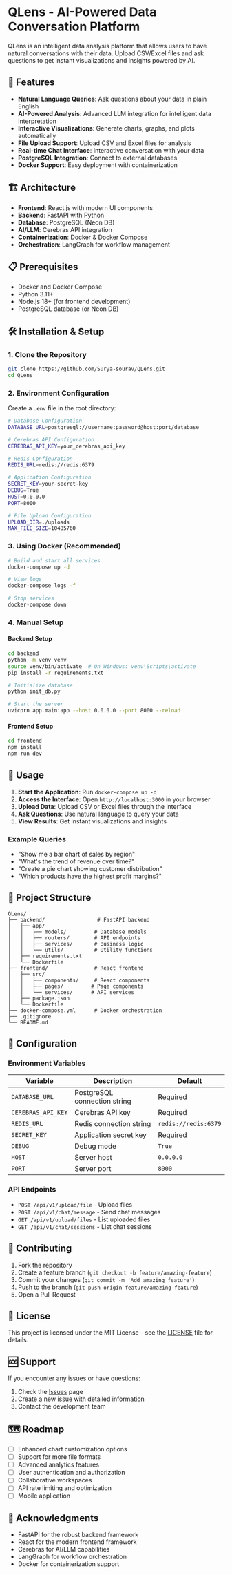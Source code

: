 # QLens - AI-Powered Data Conversation Platform

QLens is an intelligent data analysis platform that allows users to have natural conversations with their data. Upload CSV/Excel files and ask questions to get instant visualizations and insights powered by AI.

## 🚀 Features

- **Natural Language Queries**: Ask questions about your data in plain English
- **AI-Powered Analysis**: Advanced LLM integration for intelligent data interpretation
- **Interactive Visualizations**: Generate charts, graphs, and plots automatically
- **File Upload Support**: Upload CSV and Excel files for analysis
- **Real-time Chat Interface**: Interactive conversation with your data
- **PostgreSQL Integration**: Connect to external databases
- **Docker Support**: Easy deployment with containerization

## 🏗️ Architecture

- **Frontend**: React.js with modern UI components
- **Backend**: FastAPI with Python
- **Database**: PostgreSQL (Neon DB)
- **AI/LLM**: Cerebras API integration
- **Containerization**: Docker & Docker Compose
- **Orchestration**: LangGraph for workflow management

## 📋 Prerequisites

- Docker and Docker Compose
- Python 3.11+
- Node.js 18+ (for frontend development)
- PostgreSQL database (or Neon DB)

## 🛠️ Installation & Setup

### 1. Clone the Repository

```bash
git clone https://github.com/Surya-sourav/QLens.git
cd QLens
```

### 2. Environment Configuration

Create a `.env` file in the root directory:

```bash
# Database Configuration
DATABASE_URL=postgresql://username:password@host:port/database

# Cerebras API Configuration
CEREBRAS_API_KEY=your_cerebras_api_key

# Redis Configuration
REDIS_URL=redis://redis:6379

# Application Configuration
SECRET_KEY=your-secret-key
DEBUG=True
HOST=0.0.0.0
PORT=8000

# File Upload Configuration
UPLOAD_DIR=./uploads
MAX_FILE_SIZE=10485760
```

### 3. Using Docker (Recommended)

```bash
# Build and start all services
docker-compose up -d

# View logs
docker-compose logs -f

# Stop services
docker-compose down
```

### 4. Manual Setup

#### Backend Setup

```bash
cd backend
python -m venv venv
source venv/bin/activate  # On Windows: venv\Scripts\activate
pip install -r requirements.txt

# Initialize database
python init_db.py

# Start the server
uvicorn app.main:app --host 0.0.0.0 --port 8000 --reload
```

#### Frontend Setup

```bash
cd frontend
npm install
npm run dev
```

## 🚀 Usage

1. **Start the Application**: Run `docker-compose up -d`
2. **Access the Interface**: Open `http://localhost:3000` in your browser
3. **Upload Data**: Upload CSV or Excel files through the interface
4. **Ask Questions**: Use natural language to query your data
5. **View Results**: Get instant visualizations and insights

### Example Queries

- "Show me a bar chart of sales by region"
- "What's the trend of revenue over time?"
- "Create a pie chart showing customer distribution"
- "Which products have the highest profit margins?"

## 📁 Project Structure

```
QLens/
├── backend/                 # FastAPI backend
│   ├── app/
│   │   ├── models/         # Database models
│   │   ├── routers/        # API endpoints
│   │   ├── services/       # Business logic
│   │   └── utils/          # Utility functions
│   ├── requirements.txt
│   └── Dockerfile
├── frontend/               # React frontend
│   ├── src/
│   │   ├── components/     # React components
│   │   ├── pages/         # Page components
│   │   └── services/      # API services
│   ├── package.json
│   └── Dockerfile
├── docker-compose.yml      # Docker orchestration
├── .gitignore
└── README.md
```

## 🔧 Configuration

### Environment Variables

| Variable | Description | Default |
|----------|-------------|---------|
| `DATABASE_URL` | PostgreSQL connection string | Required |
| `CEREBRAS_API_KEY` | Cerebras API key | Required |
| `REDIS_URL` | Redis connection string | `redis://redis:6379` |
| `SECRET_KEY` | Application secret key | Required |
| `DEBUG` | Debug mode | `True` |
| `HOST` | Server host | `0.0.0.0` |
| `PORT` | Server port | `8000` |

### API Endpoints

- `POST /api/v1/upload/file` - Upload files
- `POST /api/v1/chat/message` - Send chat messages
- `GET /api/v1/upload/files` - List uploaded files
- `GET /api/v1/chat/sessions` - List chat sessions

## 🤝 Contributing

1. Fork the repository
2. Create a feature branch (`git checkout -b feature/amazing-feature`)
3. Commit your changes (`git commit -m 'Add amazing feature'`)
4. Push to the branch (`git push origin feature/amazing-feature`)
5. Open a Pull Request

## 📝 License

This project is licensed under the MIT License - see the [LICENSE](LICENSE) file for details.

## 🆘 Support

If you encounter any issues or have questions:

1. Check the [Issues](https://github.com/Surya-sourav/QLens/issues) page
2. Create a new issue with detailed information
3. Contact the development team

## 🗺️ Roadmap

- [ ] Enhanced chart customization options
- [ ] Support for more file formats
- [ ] Advanced analytics features
- [ ] User authentication and authorization
- [ ] Collaborative workspaces
- [ ] API rate limiting and optimization
- [ ] Mobile application

## 🙏 Acknowledgments

- FastAPI for the robust backend framework
- React for the modern frontend framework
- Cerebras for AI/LLM capabilities
- LangGraph for workflow orchestration
- Docker for containerization support 
